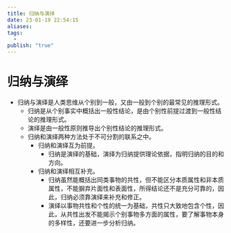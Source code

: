 ```yaml
---
title: 归纳与演绎
date: 23-01-19 22:54:15
aliases: 
tags:
  - 
publish: "true"
---
```


# 归纳与演绎

- 归纳与演绎是人类思维从个别到一般，又由一般到个别的最常见的推理形式。
	- 归纳是从个别事实中概括出一般性结论，是由个别性前提过渡到一般性结论的推理形式。
	- 演绎是由一般性原则推导出个别性结论的推理形式。
	- 归纳和演绎两种方法处于不可分割的联系之中。
		- 归纳和演绎互为前提。
			- 归纳是演绎的基础，演绎为归纳提供理论依据，指明归纳的目的和方向。
		- 归纳和演绎相互补充。
			- 归纳虽然能概括出同类事物的共性，但不能区分本质属性和非本质属性，不能摒弃片面性和表面性，所得结论还不是充分可靠的，因此，归纳必须靠演绎来补充和修正。
			- 演绎以事物共性和个性的统一为基础，共性只大致地包含个性，因此，从共性出发不能揭示个别事物多方面的属性，要了解事物本身的多样性，还要进一步分析归纳。